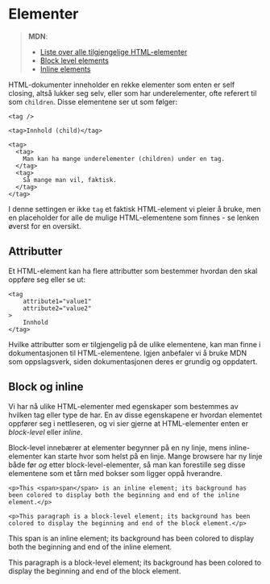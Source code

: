 # Elementer

> **MDN**:
>
> * [Liste over alle tilgjengelige HTML-elementer](https://developer.mozilla.org/en/docs/Web/HTML/Element)
> * [Block level elements](https://developer.mozilla.org/en-US/docs/Web/HTML/Block-level_elements)
> * [Inline elements](https://developer.mozilla.org/en-US/docs/Web/HTML/Inline_elements)

HTML-dokumenter inneholder en rekke elementer som enten er self closing, altså lukker seg selv, eller som har underelementer, ofte referert til som `children`. Disse elementene ser ut som følger:

```markup
<tag />

<tag>Innhold (child)</tag>

<tag>
  <tag>
    Man kan ha mange underelementer (children) under en tag.
  </tag>
  <tag>
    Så mange man vil, faktisk.
  </tag>
</tag>
```

I denne settingen er ikke `tag` et faktisk HTML-element vi pleier å bruke, men en placeholder for alle de mulige HTML-elementene som finnes - se lenken øverst for en oversikt.

## Attributter

Et HTML-element kan ha flere attributter som bestemmer hvordan den skal oppføre seg eller se ut:

```markup
<tag
    attribute1="value1"
    attribute2="value2"
>
    Innhold
</tag>
```

Hvilke attributter som er tilgjengelig på de ulike elementene, kan man finne i dokumentasjonen til HTML-elementene. Igjen anbefaler vi å bruke MDN som oppslagsverk, siden dokumentasjonen deres er grundig og oppdatert.

## Block og inline

Vi har nå ulike HTML-elementer med egenskaper som bestemmes av hvilken tag eller type de har. En av disse egenskapene er hvordan elementet oppfører seg i nettleseren, og vi sier gjerne at HTML-elementer enten er _block-level_ eller _inline_.

Block-level innebærer at elementer begynner på en ny linje, mens inline-elementer kan starte hvor som helst på en linje. Mange browsere har ny linje både før _og_ etter block-level-elementer, så man kan forestille seg disse elementene som et tårn med bokser som ligger oppå hverandre.

```markup
<p>This <span>span</span> is an inline element; its background has been colored to display both the beginning and end of the inline element.</p>

<p>This paragraph is a block-level element; its background has been colored to display the beginning and end of the block element.</p>
```

This span is an inline element; its background has been colored to display both the beginning and end of the inline element.

This paragraph is a block-level element; its background has been colored to display the beginning and end of the block element.

